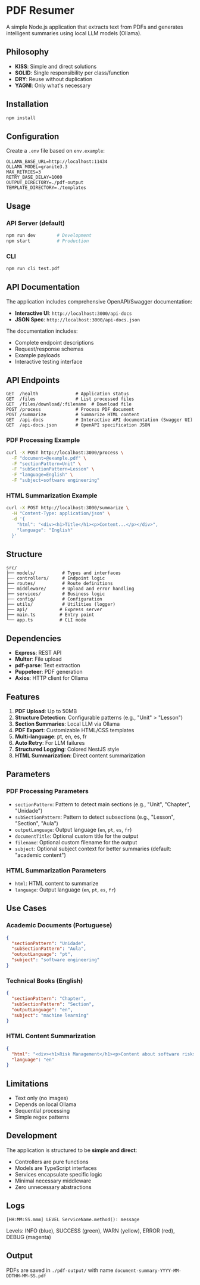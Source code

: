 # PDF Resumer

A simple Node.js application that extracts text from PDFs and generates intelligent summaries using local LLM models (Ollama).

## Philosophy

- **KISS**: Simple and direct solutions
- **SOLID**: Single responsibility per class/function
- **DRY**: Reuse without duplication
- **YAGNI**: Only what's necessary

## Installation

```bash
npm install
```

## Configuration

Create a `.env` file based on `env.example`:

```env
OLLAMA_BASE_URL=http://localhost:11434
OLLAMA_MODEL=granite3.3
MAX_RETRIES=3
RETRY_BASE_DELAY=1000
OUTPUT_DIRECTORY=./pdf-output
TEMPLATE_DIRECTORY=./templates
```

## Usage

### API Server (default)

```bash
npm run dev        # Development
npm start          # Production
```

### CLI

```bash
npm run cli test.pdf
```

## API Documentation

The application includes comprehensive OpenAPI/Swagger documentation:

- **Interactive UI**: `http://localhost:3000/api-docs`
- **JSON Spec**: `http://localhost:3000/api-docs.json`

The documentation includes:
- Complete endpoint descriptions
- Request/response schemas
- Example payloads
- Interactive testing interface

## API Endpoints

```
GET  /health              # Application status
GET  /files               # List processed files
GET  /files/download/:filename  # Download file
POST /process             # Process PDF document
POST /summarize           # Summarize HTML content
GET  /api-docs            # Interactive API documentation (Swagger UI)
GET  /api-docs.json       # OpenAPI specification JSON
```

### PDF Processing Example

```bash
curl -X POST http://localhost:3000/process \
  -F "document=@example.pdf" \
  -F "sectionPattern=Unit" \
  -F "subSectionPattern=Lesson" \
  -F "language=English" \
  -F "subject=software engineering"
```

### HTML Summarization Example

```bash
curl -X POST http://localhost:3000/summarize \
  -H "Content-Type: application/json" \
  -d '{
    "html": "<div><h1>Title</h1><p>Content...</p></div>",
    "language": "English"
  }'
```

## Structure

```
src/
├── models/          # Types and interfaces
├── controllers/     # Endpoint logic
├── routes/          # Route definitions
├── middleware/      # Upload and error handling
├── services/        # Business logic
├── config/          # Configuration
├── utils/           # Utilities (logger)
├── api/            # Express server
├── main.ts         # Entry point
└── app.ts          # CLI mode
```

## Dependencies

- **Express**: REST API
- **Multer**: File upload
- **pdf-parse**: Text extraction
- **Puppeteer**: PDF generation
- **Axios**: HTTP client for Ollama

## Features

1. **PDF Upload**: Up to 50MB
2. **Structure Detection**: Configurable patterns (e.g., "Unit" > "Lesson")
3. **Section Summaries**: Local LLM via Ollama
4. **PDF Export**: Customizable HTML/CSS templates
5. **Multi-language**: pt, en, es, fr
6. **Auto Retry**: For LLM failures
7. **Structured Logging**: Colored NestJS style
8. **HTML Summarization**: Direct content summarization

## Parameters

### PDF Processing Parameters

- `sectionPattern`: Pattern to detect main sections (e.g., "Unit", "Chapter", "Unidade")
- `subSectionPattern`: Pattern to detect subsections (e.g., "Lesson", "Section", "Aula")
- `outputLanguage`: Output language (`en`, `pt`, `es`, `fr`)
- `documentTitle`: Optional custom title for the output
- `filename`: Optional custom filename for the output
- `subject`: Optional subject context for better summaries (default: "academic content")

### HTML Summarization Parameters

- `html`: HTML content to summarize
- `language`: Output language (`en`, `pt`, `es`, `fr`)

## Use Cases

### Academic Documents (Portuguese)

```json
{
  "sectionPattern": "Unidade",
  "subSectionPattern": "Aula",
  "outputLanguage": "pt",
  "subject": "software engineering"
}
```

### Technical Books (English)

```json
{
  "sectionPattern": "Chapter",
  "subSectionPattern": "Section",
  "outputLanguage": "en",
  "subject": "machine learning"
}
```

### HTML Content Summarization

```json
{
  "html": "<div><h1>Risk Management</h1><p>Content about software risks...</p></div>",
  "language": "en"
}
```

## Limitations

- Text only (no images)
- Depends on local Ollama
- Sequential processing
- Simple regex patterns

## Development

The application is structured to be **simple and direct**:

- Controllers are pure functions
- Models are TypeScript interfaces
- Services encapsulate specific logic
- Minimal necessary middleware
- Zero unnecessary abstractions

## Logs

```
[HH:MM:SS.mmm] LEVEL ServiceName.method(): message
```

Levels: INFO (blue), SUCCESS (green), WARN (yellow), ERROR (red), DEBUG (magenta)

## Output

PDFs are saved in `./pdf-output/` with name `document-summary-YYYY-MM-DDTHH-MM-SS.pdf`
